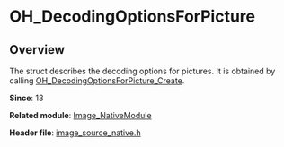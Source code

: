# OH_DecodingOptionsForPicture
<!--Kit: Image Kit-->
<!--Subsystem: Multimedia-->
<!--Owner: @aulight02-->
<!--Designer: @liyang_bryan-->
<!--Tester: @xchaosioda-->
<!--Adviser: @w_Machine_cc-->

## Overview

The struct describes the decoding options for pictures. It is obtained by calling [OH_DecodingOptionsForPicture_Create](capi-image-source-native-h.md#oh_decodingoptionsforpicture_create).

**Since**: 13

**Related module**: [Image_NativeModule](capi-image-nativemodule.md)

**Header file**: [image_source_native.h](capi-image-source-native-h.md)
